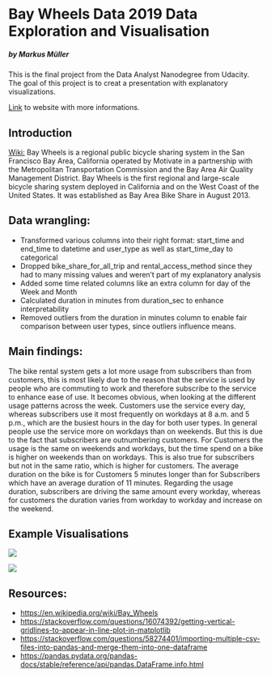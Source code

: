 # Bay Wheels Data 2019 Data Exploration and Visualisation
##### by Markus Müller

This is the final project from the Data Analyst Nanodegree from Udacity.
The goal of this project is to creat a presentation with explanatory visualizations.

<a href="https://markusmueller-ds.github.io/portfolio/bay_wheels.html">Link</a> to website with more informations.

## Introduction
<a href='https://en.wikipedia.org/wiki/Bay_Wheels'>Wiki:</a> Bay Wheels is a regional public bicycle sharing system in the San Francisco Bay Area, California operated by Motivate in a partnership with the Metropolitan Transportation Commission and the Bay Area Air Quality Management District. Bay Wheels is the first regional and large-scale bicycle sharing system deployed in California and on the West Coast of the United States. It was established as Bay Area Bike Share in August 2013.

## Data wrangling:
- Transformed various columns into their right format: start_time and end_time to datetime and user_type as well as start_time_day to categorical
- Dropped bike_share_for_all_trip and rental_access_method since they had to many missing values and weren’t part of my explanatory analysis
- Added some time related columns like an extra column for day of the Week and Month
- Calculated duration in minutes from duration_sec to enhance interpretability
- Removed outliers from the duration in minutes column to enable fair
comparison between user types, since outliers influence means.

## Main findings:
The bike rental system gets a lot more usage from subscribers than from customers, this is most likely due to the reason that the service is used by people who are commuting to work and therefore subscribe to the service to enhance ease of use. It becomes obvious, when looking at the different usage patterns across the week. Customers use the service every day, whereas subscribers use it most frequently on workdays at 8 a.m. and 5 p.m., which are the busiest hours in the day for both user types. In general people use the service more on workdays than on weekends. But this is due to the fact that subscribers are outnumbering customers. For Customers the usage is the same on weekends and workdays, but the time spend on a bike is higher on weekends than on workdays. This is also true for subscribers but not in the same ratio, which is higher for customers.
The average duration on the bike is for Customers 5 minutes longer than for Subscribers which have an average duration of 11 minutes. Regarding the usage duration, subscribers are driving the same amount every workday, whereas for customers the duration varies from workday to workday and increase on the weekend.



## Example Visualisations
![](charts/usage_per_hour_day.png)

![](charts/duration_of_trips.png)

## Resources:
- https://en.wikipedia.org/wiki/Bay_Wheels
- https://stackoverflow.com/questions/16074392/getting-vertical-gridlines-to-appear-in-line-plot-in-matplotlib
- https://stackoverflow.com/questions/58274401/importing-multiple-csv-files-into-pandas-and-merge-them-into-one-dataframe
- https://pandas.pydata.org/pandas-docs/stable/reference/api/pandas.DataFrame.info.html
